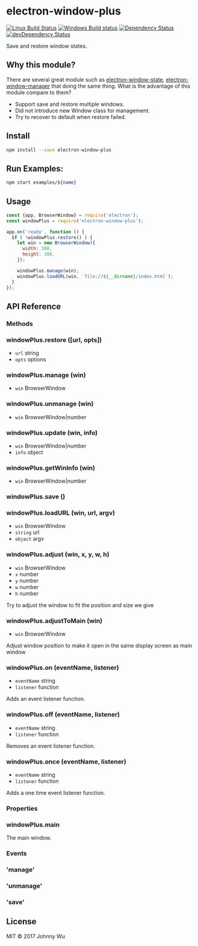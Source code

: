 # electron-window-plus

[![Linux Build Status](https://travis-ci.org/electron-utils/electron-window-plus.svg?branch=master)](https://travis-ci.org/electron-utils/electron-window-plus)
[![Windows Build status](https://ci.appveyor.com/api/projects/status/7cf5xyawomjy3na2?svg=true)](https://ci.appveyor.com/project/jwu/electron-window-plus)
[![Dependency Status](https://david-dm.org/electron-utils/electron-window-plus.svg)](https://david-dm.org/electron-utils/electron-window-plus)
[![devDependency Status](https://david-dm.org/electron-utils/electron-window-plus/dev-status.svg)](https://david-dm.org/electron-utils/electron-window-plus#info=devDependencies)

Save and restore window states.

## Why this module?

There are several great module such as [electron-window-state](https://github.com/mawie81/electron-window-state), [electron-window-manager](https://github.com/TamkeenLMS/electron-window-manager)
that doing the same thing. What is the advantage of this module compare to them?

  - Support save and restore multiple windows.
  - Did not introduce new Window class for management.
  - Try to recover to default when restore failed.

## Install

```bash
npm install --save electron-window-plus
```

## Run Examples:

```bash
npm start examples/${name}
```

## Usage

```javascript
const {app, BrowserWindow} = require('electron');
const windowPlus = require('electron-window-plus');

app.on('ready', function () {
  if ( !windowPlus.restore() ) {
    let win = new BrowserWindow({
      width: 300,
      height: 300,
    });

    windowPlus.manage(win);
    windowPlus.loadURL(win, `file://${__dirname}/index.html`);
  }
});
```

## API Reference

### Methods

### windowPlus.restore ([url, opts])

  - `url` string
  - `opts` options

### windowPlus.manage (win)

  - `win` BrowserWindow

### windowPlus.unmanage (win)

  - `win` BrowserWindow|number

### windowPlus.update (win, info)

  - `win` BrowserWindow|number
  - `info` object

### windowPlus.getWinInfo (win)

  - `win` BrowserWindow|number

### windowPlus.save ()

### windowPlus.loadURL (win, url, argv)

  - `win` BrowserWindow
  - `string` url
  - `object` argv

### windowPlus.adjust (win, x, y, w, h)
  - `win` BrowserWindow
  - `x` number
  - `y` number
  - `w` number
  - `h` number

Try to adjust the window to fit the position and size we give

### windowPlus.adjustToMain (win)

  - `win` BrowserWindow

Adjust window position to make it open in the same display screen as main window

### windowPlus.on (eventName, listener)

  - `eventName` string
  - `listener` function

Adds an event listener function.

### windowPlus.off (eventName, listener)

  - `eventName` string
  - `listener` function

Removes an event listener function.

### windowPlus.once (eventName, listener)

  - `eventName` string
  - `listener` function

Adds a one time event listener function.

### Properties

### windowPlus.main

The main window.

### Events

### 'manage'

### 'unmanage'

### 'save'

## License

MIT © 2017 Johnny Wu
